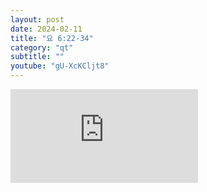 ```yaml
---
layout: post
date: 2024-02-11
title: "요 6:22-34"
category: "qt"
subtitle: ""
youtube: "gU-XcKCljt8"
---
```


<div class="youtube margin-large">
    <iframe src="https://www.youtube.com/embed/gU-XcKCljt8" title="YouTube video player" frameborder="0" allow="accelerometer; autoplay; clipboard-write; encrypted-media; gyroscope; picture-in-picture; web-share" allowfullscreen></iframe>
</div>

